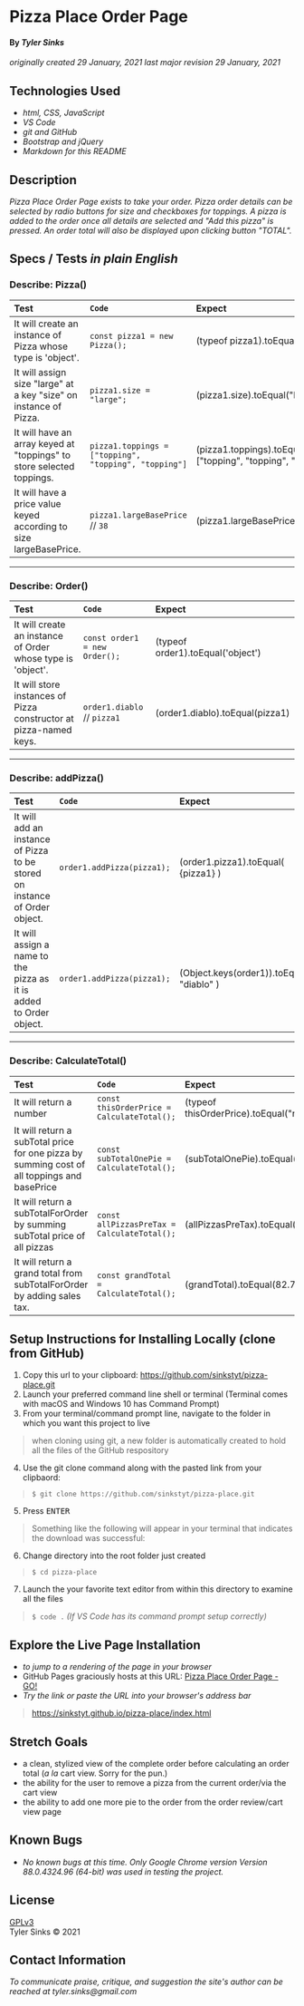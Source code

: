 # Pizza Place Order Page

#### By _**Tyler Sinks**_
_originally created 29 January, 2021_
_last major revision 29 January, 2021_

## Technologies Used

* _html, CSS, JavaScript_
* _VS Code_
* _git and GitHub_
* _Bootstrap and jQuery_
* _Markdown for this README_

## Description
_Pizza Place Order Page exists to take your order. Pizza order details can be selected by radio buttons for size and checkboxes for toppings. A pizza is added to the order once all details are selected and "Add this pizza" is pressed. An order total will also be displayed upon clicking button "TOTAL"._

## Specs / Tests _in plain English_
### **Describe:** Pizza()
| Test | `Code` | Expect |
| :------- | :------- | :------- |
| It will create an instance of Pizza whose type is 'object'. | `const pizza1 = new Pizza();` | (typeof pizza1).toEqual('object') |
| It will assign size "large" at a key "size" on instance of Pizza. | `pizza1.size = "large";` | (pizza1.size).toEqual("large") |
| It will have an array keyed at "toppings" to store selected toppings. | `pizza1.toppings = ["topping", "topping", "topping"]` | (pizza1.toppings).toEqual(Array ["topping", "topping", "topping"] ) |
| It will have a price value keyed according to size largeBasePrice. | `pizza1.largeBasePrice` // `38` | (pizza1.largeBasePrice).toEqual(38) |

---

### **Describe:** Order()
| Test | `Code` | Expect |
| :------- | :------- | :------- |
| It will create an instance of Order whose type is 'object'. | `const order1 = new Order();` | (typeof order1).toEqual('object') |
| It will store instances of Pizza constructor at pizza-named keys. | `order1.diablo` // `pizza1` | (order1.diablo).toEqual(pizza1) |

---

### **Describe:** addPizza()
| Test | `Code` | Expect |
| :------- | :------- | :------- |
| It will add an instance of Pizza to be stored on instance of Order object. | `order1.addPizza(pizza1);` | (order1.pizza1).toEqual( {pizza1} ) |
| It will assign a name to the pizza as it is added to Order object. | `order1.addPizza(pizza1);` | (Object.keys(order1)).toEqual( "diablo" ) |

---

### **Describe:** CalculateTotal()
| Test | `Code` | Expect |
| :------- | :------- | :------- |
| It will return a number | `const thisOrderPrice = CalculateTotal();` | (typeof thisOrderPrice).toEqual("number") |
| It will return a subTotal price for one pizza by summing cost of all toppings and basePrice | `const subTotalOnePie = CalculateTotal();` | (subTotalOnePie).toEqual(42) |
| It will return a subTotalForOrder by summing subTotal price of all pizzas | `const allPizzasPreTax = CalculateTotal();` | (allPizzasPreTax).toEqual(74) |
| It will return a grand total from subTotalForOrder by adding sales tax. | `const grandTotal = CalculateTotal();` | (grandTotal).toEqual(82.78) |

## Setup Instructions for Installing Locally (clone from GitHub)
1. Copy this url to your clipboard: https://github.com/sinkstyt/pizza-place.git
2. Launch your preferred command line shell or terminal (Terminal comes with macOS and Windows 10 has Command Prompt)
3. From your terminal/command prompt line, navigate to the folder in which you want this project to live
> when cloning using git, a new folder is automatically created to hold all the files of the GitHub respository
4. Use the git clone command along with the pasted link from your clipbaord:
> `$ git clone https://github.com/sinkstyt/pizza-place.git`
5. Press <kbd>ENTER</kbd>
> Something like the following will appear in your terminal that indicates the download was successful:

6. Change directory into the root folder just created
> `$ cd pizza-place`
7. Launch the your favorite text editor from within this directory to examine all the files
> `$ code .` _(If VS Code has its command prompt setup correctly)_

## Explore the Live Page Installation
* _to jump to a rendering of the page in your browser_
* GitHub Pages graciously hosts at this URL: [Pizza Place Order Page - GO!](https://sinkstyt.github.io/pizza-place)
* _Try the link or paste the URL into your browser's address bar_
> https://sinkstyt.github.io/pizza-place/index.html

## Stretch Goals
* a clean, stylized view of the complete order before calculating an order total (_a la_ cart view. Sorry for the pun.)
* the ability for the user to remove a pizza from the current order/via the cart view
* the ability to add one more pie to the order from the order review/cart view page

## Known Bugs

* _No known bugs at this time. Only Google Chrome version Version 88.0.4324.96 (64-bit) was used in testing the project._

## License
[GPLv3](https://choosealicense.com/licenses/gpl-3.0/)\
Tyler Sinks &copy; 2021

## Contact Information

_To communicate praise, critique, and suggestion_
_the site's author can be reached at tyler.sinks@gmail.com_